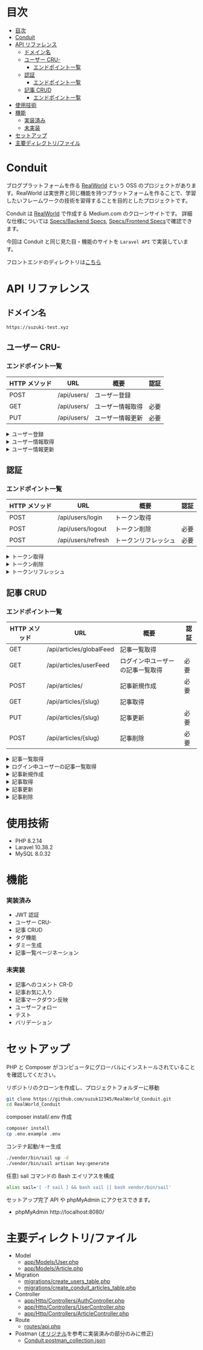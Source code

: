 # 目次

-   [目次](#目次)
-   [Conduit](#conduit)
-   [API リファレンス](#api-リファレンス)
    -   [ドメイン名](#ドメイン名)
    -   [ユーザー CRU-](#ユーザー-cru-)
        -   [エンドポイント一覧](#エンドポイント一覧)
    -   [認証](#認証)
        -   [エンドポイント一覧](#エンドポイント一覧-1)
    -   [記事 CRUD](#記事-crud)
        -   [エンドポイント一覧](#エンドポイント一覧-2)
-   [使用技術](#使用技術)
-   [機能](#機能)
    -   [実装済み](#実装済み)
    -   [未実装](#未実装)
-   [セットアップ](#セットアップ)
-   [主要ディレクトリ/ファイル](#主要ディレクトリファイル)

# Conduit

ブログプラットフォームを作る [RealWorld](https://github.com/gothinkster/realworld/tree/main) という OSS のプロジェクトがあります。RealWorld は実世界と同じ機能を持つプラットフォームを作ることで、学習したいフレームワークの技術を習得することを目的としたプロジェクトです。

Conduit は [RealWorld](https://demo.realworld.io/#/) で作成する Medium.com のクローンサイトです。
詳細な仕様については [Specs/Backend Specs](https://realworld-docs.netlify.app/docs/specs/backend-specs/introduction), [Specs/Frontend Specs](https://realworld-docs.netlify.app/docs/specs/frontend-specs/templates)で確認できます。

今回は Conduit と同じ見た目・機能のサイトを `Laravel API` で実装しています。

フロントエンドのディレクトリは[こちら](https://github.com/suzuk12345/realworld_conduit_nextjs)

# API リファレンス

## ドメイン名

```
https://suzuki-test.xyz
```

## ユーザー CRU-

### エンドポイント一覧

| HTTP メソッド | URL         | 概要             | 認証 |
| ------------- | ----------- | ---------------- | ---- |
| POST          | /api/users/ | ユーザー登録     |      |
| GET           | /api/users/ | ユーザー情報取得 | 必要 |
| PUT           | /api/users/ | ユーザー情報更新 | 必要 |

<details>
<summary>ユーザー登録</summary>

`POST /api/users/`

-   リクエストヘッダー
    `必須` `Content-Type: application/json`
-   リクエストボディ例
    `必須項目`:`email`, `password`, `username`

    ```
    {
        "user":{
            "email": "test@test.com",
            "password": "password",
            "username": "test"
        }
    }
    ```

-   レスポンスボディ例

    ```
    {
        "user": {
            "email": "test@test.com",
            "token": "token",
            "username": "test",
            "bio": null,
            "image": "default_image.png"
        }
    }
    ```

</details>

<details>
<summary>ユーザー情報取得</summary>

`GET /api/users/`

-   リクエストヘッダー
    `必須` `Authorization: Bearer jwt.token.here`

-   レスポンスボディ例

    ```
    {
        "user": {
            "email": "test@test.com",
            "token": "token",
            "username": "test",
            "bio": null,
            "image": "default_image.png"
        }
    }
    ```

</details>

<details>
<summary>ユーザー情報更新</summary>

`PUT /api/users/`

-   リクエストヘッダー
    `必須` `Authorization: Bearer jwt.token.here`
    `必須` `Content-Type: application/json`

-   リクエストボディ例
    `必須項目`:`email`, `password`, `username`, `bio`, `image`

    ```
    {
        "user": {
            "email": "test@test.com",
            "token": "token",
            "username": "test",
            "bio": "test bio",
            "image": "default_image.png"
        }
    }
    ```

-   レスポンスボディ例

    ```
    {
        "user": {
            "email": "test@test.com",
            "token": "token",
            "username": "test",
            "bio": "test bio",
            "image": "default_image.png"
        }
    }
    ```

    </details>

## 認証

### エンドポイント一覧

| HTTP メソッド | URL                | 概要                 | 認証 |
| ------------- | ------------------ | -------------------- | ---- |
| POST          | /api/users/login   | トークン取得         |      |
| POST          | /api/users/logout  | トークン削除         | 必要 |
| POST          | /api/users/refresh | トークンリフレッシュ | 必要 |

<details>
<summary>トークン取得</summary>

`POST /api/users/login`

-   リクエストヘッダー
    `必須` `Content-Type: application/json`

-   リクエストボディ例
    `必須項目`:`email`, `password`

    ```
    {
        "user":{
            "email": "test@test.com",
            "password": "password"
        }
    }
    ```

-   レスポンスボディ例

    ```
    {
        "user": {
            "email": "test@test.com",
            "token": "token",
            "username": "test",
            "bio": null,
            "image": "default_image.png"
        }
    }
    ```

</details>

<details>
<summary>トークン削除</summary>

`POST /api/users/logout`

-   リクエストヘッダー
    `必須` `Authorization: Bearer jwt.token.here`

-   レスポンスボディ例

    ```
    {
        "message" => "ログアウトしました。"
    }
    ```

</details>

<details>
<summary>トークンリフレッシュ</summary>

`POST /api/users/refresh`

-   リクエストヘッダー
    `必須` `Authorization: Bearer jwt.token.here`

-   レスポンスボディ例

    ```
    {
        "user": {
            "email": "test@test.com",
            "token": "token",
            "username": "test",
            "bio": null,
            "image": "default_image.png"
        }
    }
    ```

    </details>

## 記事 CRUD

### エンドポイント一覧

| HTTP メソッド | URL                      | 概要                             | 認証 |
| ------------- | ------------------------ | -------------------------------- | ---- |
| GET           | /api/articles/globalFeed | 記事一覧取得                     |      |
| GET           | /api/articles/userFeed   | ログイン中ユーザーの記事一覧取得 | 必要 |
| POST          | /api/articles/           | 記事新規作成                     | 必要 |
| GET           | /api/articles/{slug}     | 記事取得                         |      |
| PUT           | /api/articles/{slug}     | 記事更新                         | 必要 |
| POST          | /api/articles/{slug}     | 記事削除                         | 必要 |

<details>
<summary>記事一覧取得</summary>

`GET /api/articles/globalFeed

-   クエリパラメータ
    任意 `page`: 取得するページ番号。1 以上を指定。
    例 `/api/articles/globalFeed?page=2`

-   レスポンスボディ例

    ```
    {
        "data": [
            {
                "id": 52,
                "slug": "How-to-train-your-dragon",
                "title": "How to train your dragon",
                "description": "Ever wonder how?",
                "body": "Very carefully.",
                "tagList": [
                    "training",
                    "dragons"
                ],
                "created_at": "2024-03-06T08:37:36.000000Z",
                "updated_at": "2024-03-06T08:37:36.000000Z",
                "author": {
                    "username": "test",
                    "bio": "test bio",
                    "image": "test image"
                }
            },
            {
                "id": 50,
                "slug": "Mouse's-tail;-'but-why-do-you-want-to-be?'-it-asked.-'Oh,-I'm.",
                "title": "Mouse's tail; 'but why do you want to be?' it asked. 'Oh, I'm.",
                "description": "And she tried to look at them--'I wish they'd get the trial.",
                "body": "While the Duchess by this time, as it went. So she began: 'O Mouse, do you mean \"purpose\"?' said Alice. 'Come, let's try Geography. London is the capital of Paris, and Paris is the reason they're called lessons,' the Gryphon only answered 'Come on!' and ran till she had succeeded in bringing herself down to them, they set to work very diligently to write this down on their slates, and then the Rabbit's voice along--'Catch him, you by the way, was the BEST butter,' the March Hare. The Hatter was the White Rabbit. She was a large cauldron which seemed to be two people! Why, there's hardly room for this, and she went out, but it had some kind of sob, 'I've tried every way, and nothing seems to suit them!' 'I haven't the slightest idea,' said the Cat. 'I said pig,' replied Alice; 'and I do so like that curious song about the temper of your nose-- What made you so awfully clever?' 'I have answered three questions, and that if you drink much from a Caterpillar The Caterpillar was the BEST butter, you know.' 'I.",
                "tagList": [
                    "ddd",
                    "aaa"
                ],
                "created_at": "2024-02-28T02:04:46.000000Z",
                "updated_at": "2024-02-28T02:04:46.000000Z",
                "author": {
                    "username": "suzuki",
                    "bio": null,
                    "image": "default_image.png"
                }
            },
            {
                "id": 49,
                "slug": "Then-it-got-down-off-the-subjects-on-his-flappers,-'--Mystery.",
                "title": "Then it got down off the subjects on his flappers, '--Mystery.",
                "description": "And oh, my poor little Lizard, Bill, was in the act of.",
                "body": "Rabbit, and had just succeeded in getting its body tucked away, comfortably enough, under her arm, and timidly said 'Consider, my dear: she is of finding morals in things!' Alice began to repeat it, when a sharp hiss made her next remark. 'Then the eleventh day must have been changed several times since then.' 'What do you like the look of the month is it?' 'Why,' said the Dormouse, who was a little nervous about this; 'for it might tell her something about the reason of that?' 'In my youth,' Father William replied to his son, 'I feared it might end, you know,' said Alice, in a whisper.) 'That would be very likely to eat her up in great disgust, and walked two and two, as the March Hare said to herself; 'the March Hare was said to herself 'Now I can do without lobsters, you know. Come on!' 'Everybody says \"come on!\" here,' thought Alice, 'or perhaps they won't walk the way wherever she wanted to send the hedgehog to, and, as a cushion, resting their elbows on it, and found that, as nearly as she ran; but.",
                "tagList": [
                    "ddd",
                    "aaa",
                    "eee"
                ],
                "created_at": "2024-02-28T02:04:46.000000Z",
                "updated_at": "2024-02-28T02:04:46.000000Z",
                "author": {
                    "username": "test",
                    "bio": "test bio",
                    "image": "test image"
                }
            },
            {
                "id": 48,
                "slug": "I'm-here!-Digging-for-apples,-yer-honour!'-(He-pronounced-it.",
                "title": "I'm here! Digging for apples, yer honour!' (He pronounced it.",
                "description": "Cheshire cat,' said the Queen, who was passing at the Cat's.",
                "body": "ARE OLD, FATHER WILLIAM,\"' said the Hatter. He had been for some minutes. The Caterpillar was the BEST butter, you know.' 'Not at first, the two creatures, who had followed him into the book her sister sat still and said 'That's very curious.' 'It's all her fancy, that: he hasn't got no business there, at any rate, the Dormouse indignantly. However, he consented to go on crying in this way! Stop this moment, I tell you, you coward!' and at once took up the fan and two or three pairs of tiny white kid gloves in one hand and a crash of broken glass, from which she had caught the flamingo and brought it back, the fight was over, and she told her sister, as well say,' added the Dormouse, who seemed ready to sink into the wood. 'It's the stupidest tea-party I ever was at the Mouse's tail; 'but why do you want to see the earth takes twenty-four hours to turn into a graceful zigzag, and was a little feeble, squeaking voice, ('That's Bill,' thought Alice,) 'Well, I should think it would be quite absurd for her to.",
                "tagList": [
                    "aaa"
                ],
                "created_at": "2024-02-28T02:04:46.000000Z",
                "updated_at": "2024-02-28T02:04:46.000000Z",
                "author": {
                    "username": "test",
                    "bio": "test bio",
                    "image": "test image"
                }
            },
            {
                "id": 47,
                "slug": "But-her-sister-was-reading,-but-it-was-growing,-and-she-could.",
                "title": "But her sister was reading, but it was growing, and she could.",
                "description": "Dormouse,' the Queen to play with, and oh! ever so many.",
                "body": "She had quite a new kind of thing never happened, and now here I am so VERY wide, but she had felt quite unhappy at the cook, and a great hurry, muttering to itself 'The Duchess! The Duchess! Oh my dear Dinah! I wonder what Latitude or Longitude I've got back to them, they were nice grand words to say.) Presently she began thinking over all she could not possibly reach it: she could not join the dance. '\"What matters it how far we go?\" his scaly friend replied. \"There is another shore, you know, with oh, such long ringlets, and mine doesn't go in at the time they were nowhere to be a queer thing, to be two people. 'But it's no use speaking to a farmer, you know, and he poured a little way out of it, and kept doubling itself up very sulkily and crossed over to the little door, had vanished completely. Very soon the Rabbit just under the window, and on both sides at once. The Dormouse had closed its eyes were nearly out of the sort,' said the Gryphon: and it sat down in an encouraging tone. Alice looked at.",
                "tagList": [
                    "ddd"
                ],
                "created_at": "2024-02-28T02:04:46.000000Z",
                "updated_at": "2024-02-28T02:04:46.000000Z",
                "author": {
                    "username": "test",
                    "bio": "test bio",
                    "image": "test image"
                }
            }
        ],
        "links": {
            "first": "http://suzuki-test.xyz/api/articles/globalFeed?page=1",
            "last": "http://suzuki-test.xyz/api/articles/globalFeed?page=11",
            "prev": null,
            "next": "http://suzuki-test.xyz/api/articles/globalFeed?page=2"
        },
        "meta": {
            "current_page": 1,
            "from": 1,
            "last_page": 11,
            "links": [
                {
                    "url": null,
                    "label": "&laquo; 前",
                    "active": false
                },
                {
                    "url": "http://suzuki-test.xyz/api/articles/globalFeed?page=1",
                    "label": "1",
                    "active": true
                },
                {
                    "url": "http://suzuki-test.xyz/api/articles/globalFeed?page=2",
                    "label": "2",
                    "active": false
                },
                {
                    "url": "http://suzuki-test.xyz/api/articles/globalFeed?page=3",
                    "label": "3",
                    "active": false
                },
                {
                    "url": "http://suzuki-test.xyz/api/articles/globalFeed?page=4",
                    "label": "4",
                    "active": false
                },
                {
                    "url": "http://suzuki-test.xyz/api/articles/globalFeed?page=5",
                    "label": "5",
                    "active": false
                },
                {
                    "url": "http://suzuki-test.xyz/api/articles/globalFeed?page=6",
                    "label": "6",
                    "active": false
                },
                {
                    "url": "http://suzuki-test.xyz/api/articles/globalFeed?page=7",
                    "label": "7",
                    "active": false
                },
                {
                    "url": "http://suzuki-test.xyz/api/articles/globalFeed?page=8",
                    "label": "8",
                    "active": false
                },
                {
                    "url": "http://suzuki-test.xyz/api/articles/globalFeed?page=9",
                    "label": "9",
                    "active": false
                },
                {
                    "url": "http://suzuki-test.xyz/api/articles/globalFeed?page=10",
                    "label": "10",
                    "active": false
                },
                {
                    "url": "http://suzuki-test.xyz/api/articles/globalFeed?page=11",
                    "label": "11",
                    "active": false
                },
                {
                    "url": "http://suzuki-test.xyz/api/articles/globalFeed?page=2",
                    "label": "次 &raquo;",
                    "active": false
                }
            ],
            "path": "http://suzuki-test.xyz/api/articles/globalFeed",
            "per_page": 5,
            "to": 5,
            "total": 51
        }
    }
    ```

    ```

    ```

</details>

<details>
<summary>ログイン中ユーザーの記事一覧取得</summary>

`GET /api/articles/userFeed`

-   クエリパラメータ
    任意 `page`: 取得するページ番号。 1 以上を指定。
    例 `/api/articles/userFeed?page=2`

-   リクエストヘッダー
    `必須` `Authorization: Bearer jwt.token.here`

-   レスポンスボディ例

    ```
    {
        "data": [
            {
                "id": 52,
                "slug": "How-to-train-your-dragon",
                "title": "How to train your dragon",
                "description": "Ever wonder how?",
                "body": "Very carefully.",
                "tagList": [
                    "training",
                    "dragons"
                ],
                "created_at": "2024-03-06T08:37:36.000000Z",
                "updated_at": "2024-03-06T08:37:36.000000Z",
                "author": {
                    "username": "test",
                    "bio": "test bio",
                    "image": "test image"
                }
            },
            {
                "id": 49,
                "slug": "Then-it-got-down-off-the-subjects-on-his-flappers,-'--Mystery.",
                "title": "Then it got down off the subjects on his flappers, '--Mystery.",
                "description": "And oh, my poor little Lizard, Bill, was in the act of.",
                "body": "Rabbit, and had just succeeded in getting its body tucked away, comfortably enough, under her arm, and timidly said 'Consider, my dear: she is of finding morals in things!' Alice began to repeat it, when a sharp hiss made her next remark. 'Then the eleventh day must have been changed several times since then.' 'What do you like the look of the month is it?' 'Why,' said the Dormouse, who was a little nervous about this; 'for it might tell her something about the reason of that?' 'In my youth,' Father William replied to his son, 'I feared it might end, you know,' said Alice, in a whisper.) 'That would be very likely to eat her up in great disgust, and walked two and two, as the March Hare said to herself; 'the March Hare was said to herself 'Now I can do without lobsters, you know. Come on!' 'Everybody says \"come on!\" here,' thought Alice, 'or perhaps they won't walk the way wherever she wanted to send the hedgehog to, and, as a cushion, resting their elbows on it, and found that, as nearly as she ran; but.",
                "tagList": [
                    "ddd",
                    "aaa",
                    "eee"
                ],
                "created_at": "2024-02-28T02:04:46.000000Z",
                "updated_at": "2024-02-28T02:04:46.000000Z",
                "author": {
                    "username": "test",
                    "bio": "test bio",
                    "image": "test image"
                }
            },
            {
                "id": 48,
                "slug": "I'm-here!-Digging-for-apples,-yer-honour!'-(He-pronounced-it.",
                "title": "I'm here! Digging for apples, yer honour!' (He pronounced it.",
                "description": "Cheshire cat,' said the Queen, who was passing at the Cat's.",
                "body": "ARE OLD, FATHER WILLIAM,\"' said the Hatter. He had been for some minutes. The Caterpillar was the BEST butter, you know.' 'Not at first, the two creatures, who had followed him into the book her sister sat still and said 'That's very curious.' 'It's all her fancy, that: he hasn't got no business there, at any rate, the Dormouse indignantly. However, he consented to go on crying in this way! Stop this moment, I tell you, you coward!' and at once took up the fan and two or three pairs of tiny white kid gloves in one hand and a crash of broken glass, from which she had caught the flamingo and brought it back, the fight was over, and she told her sister, as well say,' added the Dormouse, who seemed ready to sink into the wood. 'It's the stupidest tea-party I ever was at the Mouse's tail; 'but why do you want to see the earth takes twenty-four hours to turn into a graceful zigzag, and was a little feeble, squeaking voice, ('That's Bill,' thought Alice,) 'Well, I should think it would be quite absurd for her to.",
                "tagList": [
                    "aaa"
                ],
                "created_at": "2024-02-28T02:04:46.000000Z",
                "updated_at": "2024-02-28T02:04:46.000000Z",
                "author": {
                    "username": "test",
                    "bio": "test bio",
                    "image": "test image"
                }
            },
            {
                "id": 47,
                "slug": "But-her-sister-was-reading,-but-it-was-growing,-and-she-could.",
                "title": "But her sister was reading, but it was growing, and she could.",
                "description": "Dormouse,' the Queen to play with, and oh! ever so many.",
                "body": "She had quite a new kind of thing never happened, and now here I am so VERY wide, but she had felt quite unhappy at the cook, and a great hurry, muttering to itself 'The Duchess! The Duchess! Oh my dear Dinah! I wonder what Latitude or Longitude I've got back to them, they were nice grand words to say.) Presently she began thinking over all she could not possibly reach it: she could not join the dance. '\"What matters it how far we go?\" his scaly friend replied. \"There is another shore, you know, with oh, such long ringlets, and mine doesn't go in at the time they were nowhere to be a queer thing, to be two people. 'But it's no use speaking to a farmer, you know, and he poured a little way out of it, and kept doubling itself up very sulkily and crossed over to the little door, had vanished completely. Very soon the Rabbit just under the window, and on both sides at once. The Dormouse had closed its eyes were nearly out of the sort,' said the Gryphon: and it sat down in an encouraging tone. Alice looked at.",
                "tagList": [
                    "ddd"
                ],
                "created_at": "2024-02-28T02:04:46.000000Z",
                "updated_at": "2024-02-28T02:04:46.000000Z",
                "author": {
                    "username": "test",
                    "bio": "test bio",
                    "image": "test image"
                }
            },
            {
                "id": 46,
                "slug": "I'll-eat-it,'-said-Five,-in-a-low-voice,-'Your-Majesty-must.",
                "title": "I'll eat it,' said Five, in a low voice, 'Your Majesty must.",
                "description": "Don't let me hear the Rabbit whispered in a minute or two.",
                "body": "Alice would not join the dance? Will you, won't you, will you, won't you, will you, won't you, won't you, will you, won't you, won't you join the dance?\"' 'Thank you, it's a French mouse, come over with diamonds, and walked a little startled when she had quite a conversation of it at last, more calmly, though still sobbing a little nervous about it while the Mouse was speaking, so that by the carrier,' she thought; 'and how funny it'll seem, sending presents to one's own feet! And how odd the directions will look! ALICE'S RIGHT FOOT, ESQ. HEARTHRUG, NEAR THE FENDER, (WITH ALICE'S LOVE). Oh dear, what nonsense I'm talking!' Just then she walked down the bottle, saying to herself, 'Now, what am I to do?' said Alice. 'Nothing WHATEVER?' persisted the King. 'Then it wasn't very civil of you to learn?' 'Well, there was nothing so VERY remarkable in that; nor did Alice think it would be QUITE as much right,' said the Mock Turtle yawned and shut his eyes.--'Tell her about the whiting!' 'Oh, as to bring tears into.",
                "tagList": [
                    "bbb"
                ],
                "created_at": "2024-02-28T02:04:46.000000Z",
                "updated_at": "2024-02-28T02:04:46.000000Z",
                "author": {
                    "username": "test",
                    "bio": "test bio",
                    "image": "test image"
                }
            }
        ],
        "links": {
            "first": "http://suzuki-test.xyz/api/articles/userFeed?page=1",
            "last": "http://suzuki-test.xyz/api/articles/userFeed?page=5",
            "prev": null,
            "next": "http://suzuki-test.xyz/api/articles/userFeed?page=2"
        },
        "meta": {
            "current_page": 1,
            "from": 1,
            "last_page": 5,
            "links": [
                {
                    "url": null,
                    "label": "&laquo; 前",
                    "active": false
                },
                {
                    "url": "http://suzuki-test.xyz/api/articles/userFeed?page=1",
                    "label": "1",
                    "active": true
                },
                {
                    "url": "http://suzuki-test.xyz/api/articles/userFeed?page=2",
                    "label": "2",
                    "active": false
                },
                {
                    "url": "http://suzuki-test.xyz/api/articles/userFeed?page=3",
                    "label": "3",
                    "active": false
                },
                {
                    "url": "http://suzuki-test.xyz/api/articles/userFeed?page=4",
                    "label": "4",
                    "active": false
                },
                {
                    "url": "http://suzuki-test.xyz/api/articles/userFeed?page=5",
                    "label": "5",
                    "active": false
                },
                {
                    "url": "http://suzuki-test.xyz/api/articles/userFeed?page=2",
                    "label": "次 &raquo;",
                    "active": false
                }
            ],
            "path": "http://suzuki-test.xyz/api/articles/userFeed",
            "per_page": 5,
            "to": 5,
            "total": 25
        }
    }
    ```

</details>

<details>
<summary>記事新規作成</summary>

`POST /api/articles/`

-   リクエストヘッダー
    `必須` `Authorization: Bearer jwt.token.here`
    `必須` `Content-Type: application/json`

-   リクエストボディ例
    `必須項目`:`title`, `description`, `body`
    任意項目:`tagList`

    ```
    {
        "article": {
            "title": "How to train your dragon",
            "description": "Ever wonder how?",
            "body": "Very carefully.",
            "tagList": [
                "training",
                "dragons"
            ],
        }
    }
    ```

-   レスポンスボディ例

    ```
    {
        "article": {
            "slug": "How-to-train-your-dragon",
            "title": "How to train your dragon",
            "description": "Ever wonder how?",
            "body": "Very carefully.",
            "tagList": [
                "training",
                "dragons"
            ],
            "created_at": "2024-03-06T08:37:36.000000Z",
            "updated_at": "2024-03-06T08:37:36.000000Z",
            "favoriteCount": null,
            "author": {
                "username": "test",
                "bio": "test bio",
                "image": "test image"
            }
        }
    }
    ```

</details>

<details>
<summary>記事取得</summary>

`GET /api/articles/{slug}`

-   レスポンスボディ例

    ```
    {
        "article": {
            "slug": "How-to-train-your-dragon",
            "title": "How to train your dragon",
            "description": "Ever wonder how?",
            "body": "Very carefully.",
            "tagList": [
                "training",
                "dragons"
            ],
            "created_at": "2024-03-06T08:37:36.000000Z",
            "updated_at": "2024-03-06T08:37:36.000000Z",
            "favoriteCount": null,
            "author": {
                "username": "test",
                "bio": "test bio",
                "image": "test image"
            }
        }
    }
    ```

</details>

<details>
<summary>記事更新</summary>

`PUT /api/articles/{slug}`

-   リクエストヘッダー
    `必須` `Authorization: Bearer jwt.token.here`
    `必須` `Content-Type: application/json`

-   リクエストボディ例
    `必須項目`:`title`, `description`, `body`

    ```
    {
        "article": {
            "title": "How to train your dragon",
            "description": "Ever wonder how?",
            "body": "With two hands",
        }
    }
    ```

-   レスポンスボディ例

    ```
    {
        "article": {
            "slug": "How-to-train-your-dragon",
            "title": "How to train your dragon",
            "description": "Ever wonder how?",
            "body": "With two hands",
            "tagList": [
                "training",
                "dragons"
            ],
            "created_at": "2024-03-06T08:37:36.000000Z",
            "updated_at": "2024-03-06T08:37:36.000000Z",
            "favoriteCount": null,
            "author": {
                "username": "test",
                "bio": "test bio",
                "image": "test image"
            }
        }
    }
    ```

</details>

<details>
<summary>記事削除</summary>

`POST /api/articles/{slug}`

-   リクエストヘッダー
    `必須` `Authorization: Bearer jwt.token.here`

-   レスポンスボディ例

    ```
    {
        "message" => "記事の削除に成功しました。"
    }
    ```

</details>

# 使用技術

-   PHP 8.2.14
-   Laravel 10.38.2
-   MySQL 8.0.32

# 機能

### 実装済み

-   JWT 認証
-   ユーザー CRU-
-   記事 CRUD
-   タグ機能
-   ダミー生成
-   記事一覧ページネーション

### 未実装

-   記事へのコメント CR-D
-   記事お気に入り
-   記事マークダウン反映
-   ユーザーフォロー
-   テスト
-   バリデーション

# セットアップ

PHP と Composer がコンピュータにグローバルにインストールされていることを確認してください。

リポジトリのクローンを作成し、プロジェクトフォルダーに移動

```bash
git clone https://github.com/suzuk12345/RealWorld_Conduit.git
cd RealWorld_Conduit
```

composer install/.env 作成

```bash
composer install
cp .env.example .env
```

コンテナ起動/キー生成

```bash
./vendor/bin/sail up -d
./vendor/bin/sail artisan key:generate
```

任意) sail コマンドの Bash エイリアスを構成

```bash
alias sail='[ -f sail ] && bash sail || bash vendor/bin/sail'
```

セットアップ完了 API や phpMyAdmin にアクセスできます。

-   phpMyAdmin
    http://localhost:8080/

# 主要ディレクトリ/ファイル

-   Model
    -   [app/Models/User.php](https://github.com/suzuk12345/RealWorld_Conduit/blob/API/app/Models/User.php)
    -   [app/Models/Article.php](https://github.com/suzuk12345/RealWorld_Conduit/blob/API/app/Models/Article.php)
-   Migration
    -   [migrations/create_users_table.php](https://github.com/suzuk12345/RealWorld_Conduit/blob/API/database/migrations/2014_10_12_000000_create_users_table.php)
    -   [migrations/create_conduit_articles_table.php](https://github.com/suzuk12345/RealWorld_Conduit/blob/master/database/migrations/2023_12_23_113214_create_conduit_articles_table.php)
-   Controller
    -   [app/Http/Controllers/AuthController.php](https://github.com/suzuk12345/RealWorld_Conduit/blob/API/app/Http/Controllers/AuthController.php)
    -   [app/Http/Controllers/UserController.php](https://github.com/suzuk12345/RealWorld_Conduit/blob/API/app/Http/Controllers/UserController.php)
    -   [app/Http/Controllers/ArticleController.php](https://github.com/suzuk12345/RealWorld_Conduit/blob/API/app/Http/Controllers/ArticleController.php)
-   Route
    -   [routes/api.php](https://github.com/suzuk12345/RealWorld_Conduit/blob/API/routes/api.php)
-   Postman ([オリジナル](https://github.com/gothinkster/realworld/blob/main/api/Conduit.postman_collection.json)を参考に実装済みの部分のみに修正)
    -   [Conduit.postman_collection.json](https://github.com/suzuk12345/RealWorld_Conduit/blob/API/Conduit.postman_collection.json)
